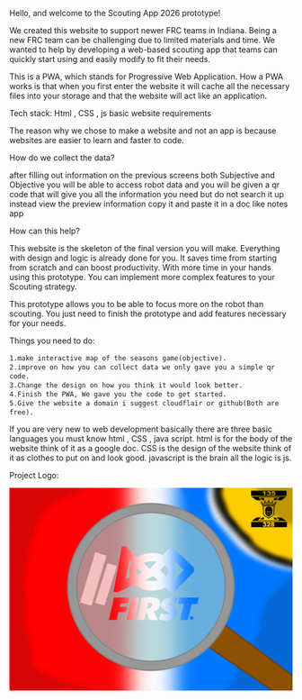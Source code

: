 Hello, and welcome to the Scouting App 2026 prototype!




We created this website to support newer FRC teams in Indiana. Being a new FRC team can be challenging due to limited materials and time. We wanted to help by developing a web-based scouting app that teams can quickly start using and easily modify to fit their needs.




This is a PWA, which stands for Progressive Web Application.
How a PWA works is that when you first enter the website it will cache all the necessary files into your storage and that the website will act like an application.


Tech stack: Html , CSS , js   basic website requirements



The reason why we chose to make a website and not an app is because websites are easier to learn and faster to code.



How do we collect the data?

after filling out information on the previous screens both Subjective and Objective you will be able to access robot data and you will be given a qr code that will give you all the information you need but
do not search it up instead view the preview information copy it and paste it in a doc like notes app 


How can this help?

This website is the skeleton of the final version you will make. Everything with design and logic is already done for you. It saves time from starting from scratch and can boost productivity. With more time in your hands using this prototype. You can implement more complex features to your Scouting strategy.

This prototype allows you to be able to focus more on the robot than scouting. You just need to finish the prototype and add features necessary for your needs.

Things you need to do:

    1.make interactive map of the seasons game(objective).
    2.improve on how you can collect data we only gave you a simple qr code.
    3.Change the design on how you think it would look better.
    4.Finish the PWA, We gave you the code to get started.
    5.Give the website a domain i suggest cloudflair or github(Both are free).


If you are very new to web development basically there are three basic languages you must know html , CSS , java script. html is for the body of the website think of it as a google doc. CSS is the design of the website think of it as clothes to put on and look good. javascript is the brain all the logic is js.




Project Logo:

![alt text](image.png)
